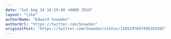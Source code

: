 ```yaml
---
date: "Sat Aug 24 16:19:48 +0000 2019"
layout: "like"
authorName: "Edward Snowden"
authorUrl: "https://twitter.com/Snowden"
originalPost: "https://twitter.com/Snowden/status/1165297667490103302"
---
```

